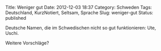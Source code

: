 Title: Weniger gut
Date: 2012-12-03 18:37
Category: Schweden
Tags: Deutschland, KurzNotiert, Seltsam, Sprache
Slug: weniger-gut
Status: published

Deutsche Namen, die im Schwedischen nicht so gut funktionieren: Ute,
Uschi.

Weitere Vorschläge?


